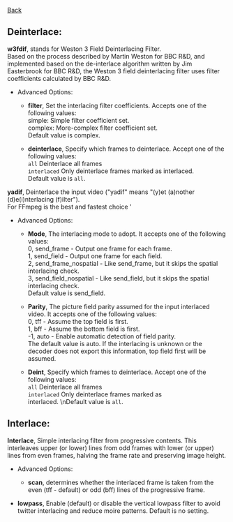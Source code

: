 [Back](../videomass2_use.md)

## Deinterlace:

**w3fdif**, stands for Weston 3 Field Deinterlacing Filter.   
Based on the process described by Martin Weston for BBC R&D, and implemented based on the de-interlace algorithm written 
by Jim Easterbrook for BBC R&D, the Weston 3 field deinterlacing filter uses filter coefficients calculated by BBC R&D.

- Advanced Options:
  - **filter**, Set the interlacing filter coefficients. Accepts one of the following values:   
                        simple: Simple filter coefficient set.   
                        complex: More-complex filter coefficient set.   
                        Default value is complex.   
                                                 
  - **deinterlace**, Specify which frames to deinterlace. Accept one of the following values:   
                        `all` Deinterlace all frames   
                        `interlaced` Only deinterlace frames marked as interlaced.   
                        Default value is `all`.   


**yadif**, Deinterlace the input video ("yadif" means "(y)et (a)nother (d)e(i)nterlacing (f)ilter").   
For FFmpeg is the best and fastest choice '

- Advanced Options:

  - **Mode**, The interlacing mode to adopt. It accepts one of the following values:   
           0, send_frame - Output one frame for each frame.   
           1, send_field - Output one frame for each field.   
           2, send_frame_nospatial - Like send_frame, but it skips the spatial interlacing check.   
           3, send_field_nospatial - Like send_field, but it skips the spatial interlacing check.   
           Default value is send_field.   

  - **Parity**, The picture field parity assumed for the input interlaced video. It accepts one of the following values:   
            0, tff - Assume the top field is first.   
            1, bff - Assume the bottom field is first.   
            -1, auto - Enable automatic detection of field parity.      
            The default value is auto. If the interlacing is unknown or the decoder does not export this information, 
            top field first will be assumed.

  - **Deint**, Specify which frames to deinterlace. Accept one of the following values:   
                        `all` Deinterlace all frames   
                        `interlaced` Only deinterlace frames marked as   
                        interlaced. \nDefault value is `all`.   
## Interlace:

**Interlace**, Simple interlacing filter from progressive contents. This interleaves upper (or lower) lines from odd 
frames with lower (or upper) lines from even frames, halving the frame rate and preserving image height.

- Advanced Options:

  - **scan**, determines whether the interlaced frame is taken from the even (tff - default) or odd (bff) lines of the 
  progressive frame.
  
- **lowpass**, Enable (default) or disable the vertical lowpass filter to avoid twitter interlacing and reduce moire 
patterns. Default is no setting.
